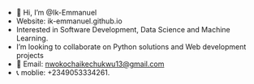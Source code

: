 - 👋 Hi, I’m @Ik-Emmanuel
- Website: ik-emmanuel.github.io
- Interested in Software Development, Data Science and Machine Learning.
-  I’m looking to collaborate on Python solutions and Web development projects
- 📧 Email: nwokochaikechukwu13@gmail.com 
- 📞 moblie: +2349053334261.


